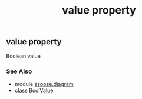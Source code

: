 ﻿---
title: value property
second_title: Aspose.Diagram for Python via .NET API References
description: 
type: docs
weight: 60
url: /python-net/aspose.diagram/boolvalue/value/
is_root: false
---

## value property


Boolean value

### See Also
* module [aspose.diagram](../../)
* class [BoolValue](/diagram/python-net/aspose.diagram/boolvalue)

